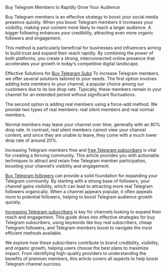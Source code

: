 Buy Telegram Members to Rapidly Grow Your Audience

Buy Telegram members is an effective strategy to boost your social media presence quickly. 
When you boost Telegram members it increases your visibility, making your content more likely to reach a larger audience. 
A bigger following enhances your credibility, attracting even more organic followers and engagement.

This method is particularly beneficial for businesses and influencers aiming to build trust and expand their reach rapidly. 
By combining the power of both platforms, you create a strong, interconnected online presence that accelerates your growth in today’s competitive digital landscape.

Effective Solutions for [Buy Telegram Subs](https://buy-member.com/)
To increase Telegram members, we offer several solutions tailored to your needs. 
The first option involves adding bots members to your channel, a popular choice among our customers due to its low drop rate. 
Typically, these members remain in your channel for an extended period without significant fluctuations.

The second option is adding real members using a force-add method. We provide two types of real members: real silent members and real normal members.

Normal members may leave your channel over time, generally with an 80% drop rate.
In contrast, real silent members cannot view your channel content, and since they are unable to leave, they come with a much lower drop rate of around 20%.

Increasing Telegram members free and [free Telegram subscribers](https://buy-member.com/telegram-member-free/) is vital for creating a thriving community. 
This article provides you with actionable techniques to attract and retain free Telegram member participation, boosting your channel’s visibility and engagement.

[Buy Telegram followers](https://buy-member.com/%D8%AE%D8%B1%DB%8C%D8%AF-%D9%81%D8%A7%D9%84%D9%88%D9%88%D8%B1-%D8%AA%D9%84%DA%AF%D8%B1%D8%A7%D9%85/) can provide a solid foundation for expanding your Telegram community. 
By starting with a strong base of followers, your channel gains visibility, which can lead to attracting more real Telegram followers organically.
When a channel appears popular, it often appeals more to potential followers, helping to boost Telegram audience growth quickly.

[Increasing Telegram subscribers](https://buy-member.com/%D8%AE%D8%B1%DB%8C%D8%AF-%D8%B9%D8%B6%D9%88-%D9%88-%D9%85%D9%85%D8%A8%D8%B1-%D8%AA%D9%84%DA%AF%D8%B1%D8%A7%D9%85/) is key for channels looking to expand their reach and engagement. 
This guide dives into effective strategies for buy Telegram subscribers, using keywords like buy real subscribers, cheap Telegram followers, and Telegram members boost to navigate the most efficient methods available. 

We explore how these subscribers contribute to brand credibility, visibility, and organic growth, helping users choose the best plans to maximize impact. 
From identifying high-quality providers to understanding the benefits of premium members, this article covers all aspects to help boost Telegram channel success.
